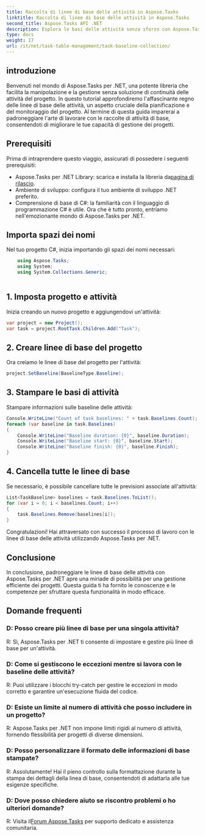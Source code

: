 ```yaml
---
title: Raccolta di linee di base delle attività in Aspose.Tasks
linktitle: Raccolta di linee di base delle attività in Aspose.Tasks
second_title: Aspose.Tasks API .NET
description: Esplora le basi delle attività senza sforzo con Aspose.Tasks per .NET. La gestione efficiente dei progetti resa semplice. Scarica ora! #Aspose.Tasks #Progetto MS
type: docs
weight: 17
url: /it/net/task-table-management/task-baseline-collection/
---
```

## introduzione
Benvenuti nel mondo di Aspose.Tasks per .NET, una potente libreria che facilita la manipolazione e la gestione senza soluzione di continuità delle attività del progetto. In questo tutorial approfondiremo l'affascinante regno delle linee di base delle attività, un aspetto cruciale della pianificazione e del monitoraggio del progetto. Al termine di questa guida imparerai a padroneggiare l'arte di lavorare con le raccolte di attività di base, consentendoti di migliorare le tue capacità di gestione dei progetti.
## Prerequisiti
Prima di intraprendere questo viaggio, assicurati di possedere i seguenti prerequisiti:
-  Aspose.Tasks per .NET Library: scarica e installa la libreria da[pagina di rilascio](https://releases.aspose.com/tasks/net/).
- Ambiente di sviluppo: configura il tuo ambiente di sviluppo .NET preferito.
- Comprensione di base di C#: la familiarità con il linguaggio di programmazione C# è utile.
Ora che è tutto pronto, entriamo nell'emozionante mondo di Aspose.Tasks per .NET.
## Importa spazi dei nomi
Nel tuo progetto C#, inizia importando gli spazi dei nomi necessari:
```csharp
    using Aspose.Tasks;
    using System;
    using System.Collections.Generic;
    
```
## 1. Imposta progetto e attività
Inizia creando un nuovo progetto e aggiungendovi un'attività:
```csharp
var project = new Project();
var task = project.RootTask.Children.Add("Task");
```
## 2. Creare linee di base del progetto
Ora creiamo le linee di base del progetto per l'attività:
```csharp
project.SetBaseline(BaselineType.Baseline);
```
## 3. Stampare le basi di attività
Stampare informazioni sulle baseline delle attività:
```csharp
Console.WriteLine("Count of task baselines: " + task.Baselines.Count);
foreach (var baseline in task.Baselines)
{
    Console.WriteLine("Baseline duration: {0}", baseline.Duration);
    Console.WriteLine("Baseline start: {0}", baseline.Start);
    Console.WriteLine("Baseline finish: {0}", baseline.Finish);
}
```
## 4. Cancella tutte le linee di base
Se necessario, è possibile cancellare tutte le previsioni associate all'attività:
```csharp
List<TaskBaseline> baselines = task.Baselines.ToList();
for (var i = 0; i < baselines.Count; i++)
{
    task.Baselines.Remove(baselines[i]);
}
```
Congratulazioni! Hai attraversato con successo il processo di lavoro con le linee di base delle attività utilizzando Aspose.Tasks per .NET.
## Conclusione
In conclusione, padroneggiare le linee di base delle attività con Aspose.Tasks per .NET apre una miriade di possibilità per una gestione efficiente dei progetti. Questa guida ti ha fornito le conoscenze e le competenze per sfruttare questa funzionalità in modo efficace.
## Domande frequenti
### D: Posso creare più linee di base per una singola attività?
R: Sì, Aspose.Tasks per .NET ti consente di impostare e gestire più linee di base per un'attività.
### D: Come si gestiscono le eccezioni mentre si lavora con le baseline delle attività?
R: Puoi utilizzare i blocchi try-catch per gestire le eccezioni in modo corretto e garantire un'esecuzione fluida del codice.
### D: Esiste un limite al numero di attività che posso includere in un progetto?
R: Aspose.Tasks per .NET non impone limiti rigidi al numero di attività, fornendo flessibilità per progetti di diverse dimensioni.
### D: Posso personalizzare il formato delle informazioni di base stampate?
R: Assolutamente! Hai il pieno controllo sulla formattazione durante la stampa dei dettagli della linea di base, consentendoti di adattarla alle tue esigenze specifiche.
### D: Dove posso chiedere aiuto se riscontro problemi o ho ulteriori domande?
 R: Visita il[Forum Aspose.Tasks](https://forum.aspose.com/c/tasks/15) per supporto dedicato e assistenza comunitaria.
